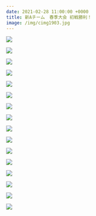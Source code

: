 ```yaml
---
date: 2021-02-28 11:00:00 +0000
title: 新Aチーム　春季大会 初戦勝利！
image: /img/cimg1903.jpg
---
```

![](/img/cimg1906.jpg)

![](/img/cimg1914.jpg)

![](/img/cimg1921.jpg)

![](/img/cimg1922.jpg)

![](/img/cimg1923.jpg)

![](/img/cimg1924.jpg)

![](/img/cimg1916.jpg)

![](/img/cimg1919.jpg)

![](/img/cimg1936.jpg)

![](/img/cimg1953.jpg)

![](/img/cimg1939.jpg)

![](/img/cimg1969.jpg)

![](/img/cimg1960.jpg)

![](/img/cimg1967.jpg)

![](/img/cimg1971.jpg)

![](/img/cimg1972.jpg)

